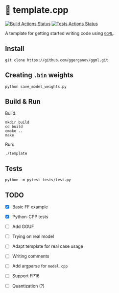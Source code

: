 # 💽 template.cpp

[![Build Actions Status](https://github.com/grazder/ggml_template/actions/workflows/build.yml/badge.svg)](https://github.com/grazder/ggml_template/actions/workflows/build.yml)
[![Tests Actions Status](https://github.com/grazder/ggml_template/actions/workflows/tests.yml/badge.svg)](https://github.com/grazder/ggml_template/actions/workflows/tests.yml)

A template for getting started writing code using [`GGML`](https://github.com/ggerganov/ggml.git).

## Install

```
git clone https://github.com/ggerganov/ggml.git
```

## Creating `.bin` weights

```
python save_model_weights.py
```

## Build & Run

Build:
```
mkdir build
cd build
cmake ..
make
```

Run:
```
./template
```

## Tests

```
python -m pytest tests/test.py
```

## TODO

- [x] Basic FF example
- [x] Python-CPP tests
- [ ] Add GGUF 
- [ ] Trying on real model
- [ ] Adapt template for real case usage
- [ ] Writing comments
- [ ] Add argparse for `model.cpp`
- [ ] Support FP16
- [ ] Quantization (?)

